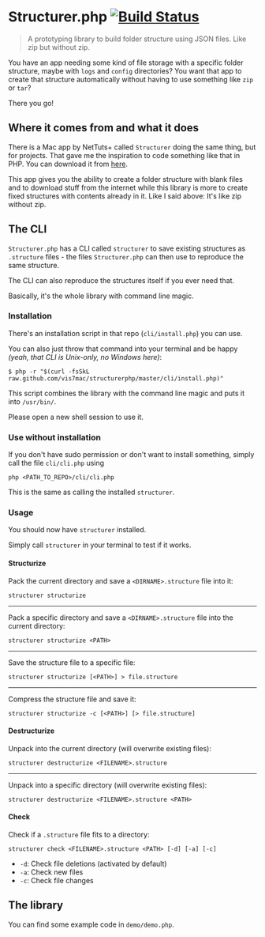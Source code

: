 # Structurer.php [![Build Status](https://travis-ci.org/vis7mac/structurerphp.png?branch=master)](https://travis-ci.org/vis7mac/structurerphp)

> A prototyping library to build folder structure using JSON files. Like zip but without zip.

You have an app needing some kind of file storage with a specific folder structure, maybe with `logs` and `config` directories?
You want that app to create that structure automatically without having to use something like `zip` or `tar`?

There you go!

## Where it comes from and what it does

There is a Mac app by NetTuts+ called `Structurer` doing the same thing, but for projects. That gave me the inspiration to code something like that in PHP.
You can download it from [here](http://net.tutsplus.com/freebies/others/free-mac-utility-app-structurer/).

This app gives you the ability to create a folder structure with blank files and to download stuff from the internet while this library is more to create fixed structures with contents already in it. Like I said above: It's like zip without zip.

## The CLI

`Structurer.php` has a CLI called `structurer` to save existing structures as `.structure` files - the files `Structurer.php` can then use to reproduce the same structure.

The CLI can also reproduce the structures itself if you ever need that.

Basically, it's the whole library with command line magic.

### Installation

There's an installation script in that repo (`cli/install.php`) you can use.

You can also just throw that command into your terminal and be happy *(yeah, that CLI is Unix-only, no Windows here)*:

	$ php -r "$(curl -fsSkL raw.github.com/vis7mac/structurerphp/master/cli/install.php)"

This script combines the library with the command line magic and puts it into `/usr/bin/`.

Please open a new shell session to use it.

### Use without installation

If you don't have sudo permission or don't want to install something, simply call the file `cli/cli.php` using

	php <PATH_TO_REPO>/cli/cli.php

This is the same as calling the installed `structurer`.

### Usage

You should now have `structurer` installed.

Simply call `structurer` in your terminal to test if it works.

#### Structurize

Pack the current directory and save a `<DIRNAME>.structure` file into it:

	structurer structurize

----

Pack a specific directory and save a `<DIRNAME>.structure` file into the current directory:

	structurer structurize <PATH>

----

Save the structure file to a specific file:

	structurer structurize [<PATH>] > file.structure

----

Compress the structure file and save it:

	structurer structurize -c [<PATH>] [> file.structure]

#### Destructurize

Unpack into the current directory (will overwrite existing files):

	structurer destructurize <FILENAME>.structure

----

Unpack into a specific directory (will overwrite existing files):

	structurer destructurize <FILENAME>.structure <PATH>

#### Check

Check if a `.structure` file fits to a directory:

	structurer check <FILENAME>.structure <PATH> [-d] [-a] [-c]

- `-d`: Check file deletions (activated by default)
- `-a`: Check new files
- `-c`: Check file changes

## The library

You can find some example code in `demo/demo.php`.